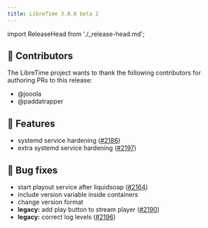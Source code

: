 ```yaml
---
title: LibreTime 3.0.0 beta 2
---
```


import ReleaseHead from './\_release-head.md';

<ReleaseHead date='2022-10-03' version='3.0.0-beta.2'/>

## :sparkling_heart: Contributors

The LibreTime project wants to thank the following contributors for authoring PRs to this release:

- @jooola
- @paddatrapper

## :rocket: Features

- systemd service hardening ([#2186](https://github.com/libretime/libretime/issues/2186))
- extra systemd service hardening ([#2197](https://github.com/libretime/libretime/issues/2197))

## :bug: Bug fixes

- start playout service after liquidsoap ([#2164](https://github.com/libretime/libretime/issues/2164))
- include version variable inside containers
- change version format
- **legacy:** add play button to stream player ([#2190](https://github.com/libretime/libretime/issues/2190))
- **legacy:** correct log levels ([#2196](https://github.com/libretime/libretime/issues/2196))
